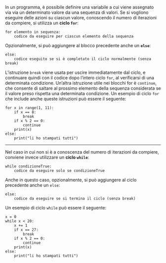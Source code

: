 In un programma, è possibile definire una variabile a cui viene assegnato via via un determinato valore da una sequenza di valori. Se si vogliono eseguire delle azioni su ciascun valore, conoscendo il numero di iterazioni da compiere, si utilizza un **ciclo ```for```**:
```
for elemento in sequenza:
	codice da eseguire per ciascun elemento della sequenza
```
Opzionalmente, si può aggiungere al blocco precedente anche un **```else```**:
```
else:
	codice eseguito se si è completato il ciclo normalmente (senza break)
```
L’istruzione ```break``` viene usata per uscire immediatamente dal ciclo, e continuare quindi con il codice dopo l’intero ciclo ```for```, al verificarsi di una determinata condizione. Un’altra istruzione utile nei blocchi for è ```continue```, che consente di saltare al prossimo elemento della sequenza considerata se il valore preso rispetta una determinata condizione. Un esempio di ciclo ```for``` che include anche queste istruzioni può essere il seguente:
```
for x in range(1, 11):
	if x == 8:
		break
	if x % 2 == 0:
		continue
	print(x)
else:
	print("li ho stampati tutti")
```
___
Nel caso in cui non si è a conoscenza del numero di iterazioni da compiere, conviene invece utilizzare un **ciclo ```while```**:
```
while condizioneTrue:
	codice da eseguire solo se condizioneTrue
```
Anche in questo caso, opzionalmente, si può aggiungere al ciclo precedente anche un ```else```:
```
else:
	codice da eseguire se si termina il ciclo (senza break)
```
Un esempio di ciclo ```while``` può essere il seguente:
```
x = 0
while x < 20:
	x += 1
	if x == 27:
		break
	if x % 2 == 0:
		continue
	print(x)
else:
	print("li ho stampati tutti")
```
